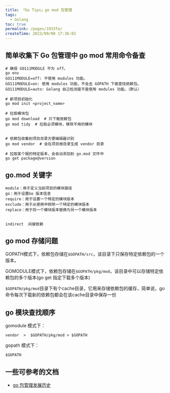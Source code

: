 ```yaml
---
title: 「Go Tips」go mod 包管理
tags:
  - Golang
toc: true
permalink: /pages/1933fe/
createTime: 2023/09/08 17:36:02
---
```


## 简单收集下 Go 包管理中 go mod 常用命令备查

```shell
# 确保 GO111MODULE 不为 off。
go env
GO111MODULE=off: 不使用 modules 功能。
GO111MODULE=on: 使用 modules 功能，不会去 GOPATH 下面查找依赖包。
GO111MODULE=auto: Golang 自己检测是不是使用 modules 功能。（默认）

# 新项目初始化 
go mod init <project_name>

# 拉取模块包
go mod download  # 只下载依赖包
go mod tidy  # 拉取必须模块，移除不用的模块


# 依赖包收集到项目目录方便编辑器识别
go mod vendor  # 会在项目根目录生成 vendor 目录

# 拉取某个报的特定版本，会自动添加到 go.mod 文件中
go get package@version
```

## go.mod 关键字 

```
module：用于定义当前项目的模块路径
go：用于设置Go 版本信息
require：用于设置一个特定的模块版本
exclude：用于从使用中排除一个特定的模块版本
replace：用于将一个模块版本替换为另一个模块版本


indirect  间接依赖
```

## go mod 存储问题

GOPATH模式下，依赖包存储在`$GOPATH/src`，该目录下只保存特定依赖包的一个版本。

GOMODULE模式下，依赖包存储在`$GOPATH/pkg/mod`，该目录中可以存储特定依赖包的多个版本(go get 指定下载多个版本)

`$GOPATH/pkg/mod`目录下有个cache目录，它用来存储依赖包的缓存，简单说，go命令每次下载新的依赖包都会在该cache目录中保存一份

## go 模块查找顺序

gomodule 模式下：

```
vendor  >  $GOPATH/pkg/mod > $GOPATH
```

gopath 模式下：

```
$GOPATH
```

## 一些可参考的文档

- [go 包管理发展历史](https://www.cyningsun.com/09-07-2019/package-management.html)